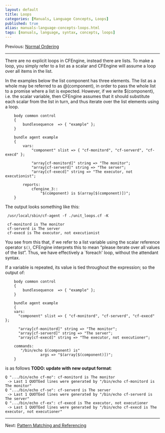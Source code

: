 ```yaml
---
layout: default
title: Loops
categories: [Manuals, Language Concepts, Loops]
published: true
alias: manuals-language-concepts-loops.html
tags: [manuals, language, syntax, concepts, loops]
---
```


Previous: [Normal Ordering](manuals-language-concepts-normal-ordering.html)

****

There are no explicit loops in CFEngine, instead there are lists. To make a 
loop, you simply refer to a list as a scalar and CFEngine will assume a loop 
over all items in the list.

In the examples below the list component has three elements. The list as a 
whole may be referred to as @(component), in order to pass the whole list to a 
promise where a list is expected. However, if we write $(component), i.e. the 
scalar variable, then CFEngine assumes that it should substitute each scalar 
from the list in turn, and thus iterate over the list elements using a loop.

```cf3
    body common control
    {
        bundlesequence  => { "example" };
    }

    bundle agent example
    {
        vars:
            "component" slist => { "cf-monitord", "cf-serverd", "cf-execd" };

            "array[cf-monitord]" string => "The monitor";
            "array[cf-serverd]" string => "The server";
            "array[cf-execd]" string => "The executor, not executionist";

        reports:
            cfengine_3::
                "$(component) is $(array[$(component)])";
    }
```

The output looks something like this:
 
     /usr/local/sbin/cf-agent -f ./unit_loops.cf -K
     
     cf-monitord is The monitor
     cf-serverd is The server
     cf-execd is The executor, not executionist

You see from this that, if we refer to a list variable using the scalar 
reference operator `$()`, CFEngine interprets this to mean “please iterate 
over all values of the list”. Thus, we have effectively a `foreach' loop, 
without the attendant syntax.

If a variable is repeated, its value is tied throughout the expression; so the 
output of:

```cf3
    body common control
    {
        bundlesequence  => { "example" };
    }

    bundle agent example    
    {
    vars:
      "component" slist => { "cf-monitord", "cf-serverd", "cf-execd" };
    
      "array[cf-monitord]" string => "The monitor";
      "array[cf-serverd]" string => "The server";
      "array[cf-execd]" string => "The executor, not executioner";
    
    commands:
       "/bin/echo $(component) is"    
                args => "$(array[$(component)])";
    }
```

is as follows **TODO: update with new output format**:

    Q ".../bin/echo cf-mo": cf-monitord is The monitor
     -> Last 1 QUOTEed lines were generated by "/bin/echo cf-monitord is The monitor"
    Q ".../bin/echo cf-se": cf-serverd is The server
     -> Last 1 QUOTEed lines were generated by "/bin/echo cf-serverd is The server"
    Q ".../bin/echo cf-ex": cf-execd is The executor, not executioner
     -> Last 1 QUOTEed lines were generated by "/bin/echo cf-execd is The executor, not executioner"

****

Next: [Pattern Matching and Referencing](manuals-language-concepts-pattern-matching-and-referencing.html)
